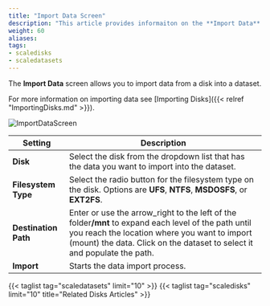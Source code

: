 ```yaml
---
title: "Import Data Screen"
description: "This article provides informaiton on the **Import Data** screen and settings."
weight: 60
aliases:
tags:
- scaledisks
- scaledatasets
---
```



The **Import Data** screen allows you to import data from a disk into a dataset.

For more information on importing data see [Importing Disks]({{< relref "ImportingDisks.md" >}}).

![ImportDataScreen](/images/SCALE/22.12/ImportDataScreen.png "Import Data Screen")

| Setting | Description |
|---------|-------------|
| **Disk** | Select the disk from the dropdown list that has the data you want to import into the dataset. |
| **Filesystem Type** | Select the radio button for the filesystem type on the disk. Options are **UFS**, **NTFS**, **MSDOSFS**, or **EXT2FS**. |
| **Destination Path** | Enter or use the <span class="material-icons">arrow_right</span> to the left of the <span class="material-icons">folder</span>**/mnt** to expand each level of the path until you reach the location where you want to import (mount) the data. Click on the dataset to select it and populate the path. |
| **Import** | Starts the data import process. |

{{< taglist tag="scaledatasets" limit="10" >}}
{{< taglist tag="scaledisks" limit="10" title="Related Disks Articles" >}}